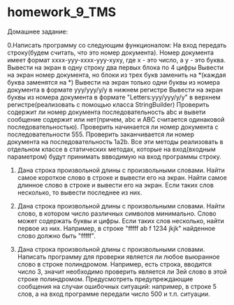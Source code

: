 # homework_9_TMS
 Домашнее задание:

  0.Написать программу со следующим функционалом:
  На вход передать строку(будем считать, что это номер документа).
  Номер документа имеет формат xxxx-yyy-xxxx-yyy-xyxy, где x - это число, а y - это буква.
    Вывести на экран в одну строку два первых блока по 4 цифры
    Вывести на экран номер документа, но блоки из трех букв заменить на *(каждая буква заменятся на *)
    Вывести на экран только одни буквы из номера документа в формате yyy/yyy/y/y в нижнем регистре
    Вывести на экран буквы из номера документа в формате "Letters:yyy/yyy/y/y" в верхнем регистре(реализовать с помощью класса StringBuilder)
    Проверить содержит ли номер документа последовательность abc и вывети сообщение содержит или нет(причем, abc и ABC считается одинаковой последовательностью).
    Проверить начинается ли номер документа с последовательности 555.
    Проверить заканчивается ли номер документа на последовательность 1a2b.
    Все эти методы реализовать в отдельном классе в статических методах, которые на вход(входным параметром) будут принимать ввводимую на вход программы строку.

  1. Дана строка произвольной длины с произвольными словами.
  Найти самое короткое слово в строке и вывести его на экран.
  Найти самое длинное слово в строке и вывести его на экран.
  Если таких слов несколько, то вывести последнее из них.

  2. Дана строка произвольной длины с произвольными словами.
  Найти слово, в котором число различных символов минимально. Слово может содержать буквы и цифры. Если таких слов несколько, найти первое из них. 
  Например, в строке "fffff ab f 1234 jkjk" найденное слово должно быть "fffff".

  3. Дана строка произвольной длины с произвольными словами.
  Написать программу для проверки является ли любое выюранное слово в строке полиндромом.
  Например, есть строка, вводится число 3, значит необходимо проверить является ли 3ей слово в этой строке полиндромом.
  Предусмотреть предупреждающие сообщения на случаи ошибочных ситуаций: например, в строке 5 слов, а на вход программе передали число 500 и т.п. ситуации.
